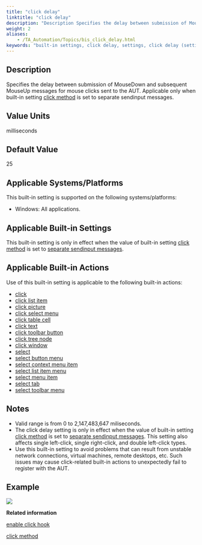 ```yaml
--- 
title: "click delay"
linktitle: "click delay"
description: "Description Specifies the delay between submission of MouseDown and subsequent MouseUp messages for mouse clicks sent to the AUT. Applicable only when built-in setting click method is set to separate ..."
weight: 2
aliases: 
    - /TA_Automation/Topics/bis_click_delay.html
keywords: "built-in settings, click delay, settings, click delay (settings), click delay, delay between mousedown and mouseup, between mousepress and mouserelease, mouse click sensitivity"
---
```


## Description

Specifies the delay between submission of MouseDown and subsequent MouseUp messages for mouse clicks sent to the AUT. Applicable only when built-in setting [click method](/automation-guide/action-based-testing-language/built-in-settings/other-settings/click-method) is set to separate sendinput messages.

## Value Units

milliseconds

## Default Value

25

## Applicable Systems/Platforms

This built-in setting is supported on the following systems/platforms:

-   Windows: All applications.

## Applicable Built-in Settings

This built-in setting is only in effect when the value of built-in setting [click method](/automation-guide/action-based-testing-language/built-in-settings/other-settings/click-method) is set to [separate sendinput messages](/automation-guide/action-based-testing-language/built-in-settings/other-settings/click-method#plentry.separate_sendinput_messages).

## Applicable Built-in Actions

Use of this built-in setting is applicable to the following built-in actions:

-   [click](/automation-guide/action-based-testing-language/built-in-actions/system-actions/mouse/click)
-   [click list item](/automation-guide/action-based-testing-language/built-in-actions/user-interface-actions/list-table-grid/click-list-item)
-   [click picture](/automation-guide/action-based-testing-language/built-in-actions/user-interface-actions/picture-handling/click-picture)
-   [click select menu](/automation-guide/action-based-testing-language/built-in-actions/user-interface-actions/toolbar-menu-scrollbar/click-select-menu)
-   [click table cell](/automation-guide/action-based-testing-language/built-in-actions/user-interface-actions/list-table-grid/click-table-cell)
-   [click text](/automation-guide/action-based-testing-language/built-in-actions/user-interface-actions/optical-character-recognition/click-text)
-   [click toolbar button](/automation-guide/action-based-testing-language/built-in-actions/user-interface-actions/toolbar-menu-scrollbar/click-toolbar-button)
-   [click tree node](/automation-guide/action-based-testing-language/built-in-actions/user-interface-actions/tree-view/click-tree-node)
-   [click window](/automation-guide/action-based-testing-language/built-in-actions/system-actions/mouse/click-window)
-   [select](/automation-guide/action-based-testing-language/built-in-actions/user-interface-actions/list-table-grid/select)
-   [select button menu](/automation-guide/action-based-testing-language/built-in-actions/user-interface-actions/toolbar-menu-scrollbar/select-button-menu)
-   [select context menu item](/automation-guide/action-based-testing-language/built-in-actions/user-interface-actions/toolbar-menu-scrollbar/select-context-menu-item)
-   [select list item menu](/automation-guide/action-based-testing-language/built-in-actions/user-interface-actions/toolbar-menu-scrollbar/select-list-item-menu)
-   [select menu item](/automation-guide/action-based-testing-language/built-in-actions/user-interface-actions/toolbar-menu-scrollbar/select-menu-item)
-   [select tab](/automation-guide/action-based-testing-language/built-in-actions/user-interface-actions/tab-controls/select-tab)
-   [select toolbar menu](/automation-guide/action-based-testing-language/built-in-actions/user-interface-actions/toolbar-menu-scrollbar/select-toolbar-menu)

## Notes

-   Valid range is from 0 to 2,147,483,647 miliseconds.
-   The click delay setting is only in effect when the value of built-in setting [click method](/automation-guide/action-based-testing-language/built-in-settings/other-settings/click-method) is set to [separate sendinput messages](/automation-guide/action-based-testing-language/built-in-settings/other-settings/click-method#plentry.separate_sendinput_messages). This setting also affects single left-click, single right-click, and double left-click types.
-   Use this built-in setting to avoid problems that can result from unstable network connections, virtual machines, remote desktops, etc. Such issues may cause click-related built-in actions to unexpectedly fail to register with the AUT.

## Example

![](/images/TA_Automation/Images/bis_click_delay_pgm.png)




**Related information**  


[enable click hook](/automation-guide/action-based-testing-language/built-in-settings/other-settings/enable-click-hook)

[click method](/automation-guide/action-based-testing-language/built-in-settings/other-settings/click-method)


